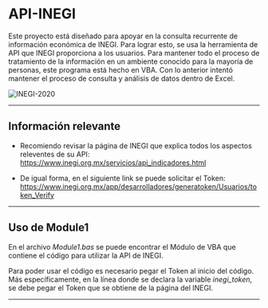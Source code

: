 

# **API-INEGI**

Este proyecto está diseñado para apoyar en la consulta recurrente de información económica de INEGI. Para lograr esto, se usa la herramienta de API que INEGI proporciona a los usuarios. Para mantener todo el proceso de tratamiento de la información en un ambiente conocido para la mayoría de personas, este programa está hecho en VBA. Con lo anterior intentó mantener el proceso de consulta y análisis de datos dentro de Excel.



![INEGI-2020](https://github.com/user-attachments/assets/e24fa025-ef66-49a3-8eb0-255a33d63e8e)


---

## **Información relevante**
- Recomiendo revisar la página de INEGI que explica todos los aspectos releventes de su API: https://www.inegi.org.mx/servicios/api_indicadores.html

- De igual forma, en el siguiente link se puede solicitar el Token: https://www.inegi.org.mx/app/desarrolladores/generatoken/Usuarios/token_Verify


---


## **Uso de Module1**

En el archivo _Module1.bas_ se puede encontrar el Módulo de VBA que contiene el código para utilizar la API de INEGI. 

Para poder usar el código es necesario pegar el Token al inicio del código. Más específicamente, en la línea donde se declara la variable _inegi_token_, se debe pegar el Token que se obtiene de la página del INEGI.

---


